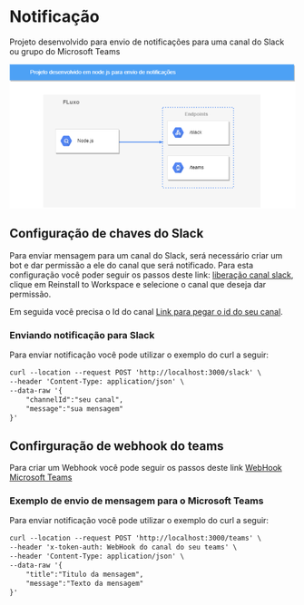 # Notificação 
Projeto desenvolvido para envio de notificações para uma canal do Slack ou grupo do Microsoft Teams

![Fluxo de envio de notificação](./fluxo_de_notificacoes.png)


## Configuração de chaves do Slack

Para enviar mensagem para um canal do Slack, será necessário criar um bot e dar permissão a ele do canal que será notificado. Para esta configuração você poder seguir os passos deste link: [liberação canal slack](https://api.slack.com/apps/A04GY9H4WJ2/oauth), clique em Reinstall to Workspace e selecione o canal que deseja dar permissão. 

Em seguida você precisa o Id do canal [Link para pegar o id do seu canal](https://help.socialintents.com/article/148-how-to-find-your-slack-team-id-and-slack-channel-id).


### Enviando notificação para Slack

Para enviar notificação você pode utilizar o exemplo do curl a seguir:

```
curl --location --request POST 'http://localhost:3000/slack' \
--header 'Content-Type: application/json' \
--data-raw '{
    "channelId":"seu canal",
    "message":"sua mensagem"
}'
```

## Confirguração de webhook do teams

Para criar um Webhook você pode seguir os passos deste link [WebHook Microsoft Teams](https://learn.microsoft.com/en-us/microsoftteams/platform/webhooks-and-connectors/how-to/add-incoming-webhook)


### Exemplo de envio de mensagem para o Microsoft Teams

Para enviar notificação você pode utilizar o exemplo do curl a seguir:

```
curl --location --request POST 'http://localhost:3000/teams' \
--header 'x-token-auth: WebHook do canal do seu teams' \
--header 'Content-Type: application/json' \
--data-raw '{
    "title":"Titulo da mensagem",
    "message":"Texto da mensagem"
}'
```


